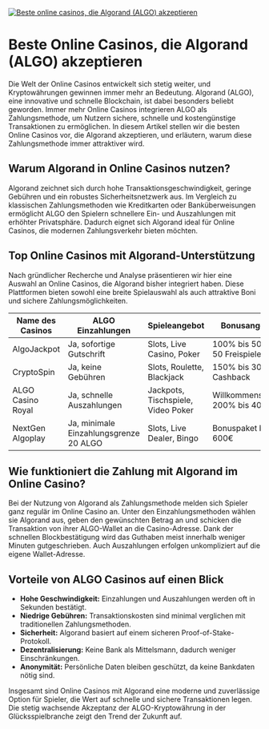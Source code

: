 [![Beste online casinos, die Algorand (ALGO) akzeptieren](https://123-caf.pages.dev/gitsignup.png)](https://vrmoo.ru/Bt82HjjY)

<h1>Beste Online Casinos, die Algorand (ALGO) akzeptieren</h1>  <p>Die Welt der Online Casinos entwickelt sich stetig weiter, und Kryptowährungen gewinnen immer mehr an Bedeutung. Algorand (ALGO), eine innovative und schnelle Blockchain, ist dabei besonders beliebt geworden. Immer mehr Online Casinos integrieren ALGO als Zahlungsmethode, um Nutzern sichere, schnelle und kostengünstige Transaktionen zu ermöglichen. In diesem Artikel stellen wir die besten Online Casinos vor, die Algorand akzeptieren, und erläutern, warum diese Zahlungsmethode immer attraktiver wird.</p>  <h2>Warum Algorand in Online Casinos nutzen?</h2> <p>Algorand zeichnet sich durch hohe Transaktionsgeschwindigkeit, geringe Gebühren und ein robustes Sicherheitsnetzwerk aus. Im Vergleich zu klassischen Zahlungsmethoden wie Kreditkarten oder Banküberweisungen ermöglicht ALGO den Spielern schnellere Ein- und Auszahlungen mit erhöhter Privatsphäre. Dadurch eignet sich Algorand ideal für Online Casinos, die modernen Zahlungsverkehr bieten möchten.</p>  <h2>Top Online Casinos mit Algorand-Unterstützung</h2> <p>Nach gründlicher Recherche und Analyse präsentieren wir hier eine Auswahl an Online Casinos, die Algorand bisher integriert haben. Diese Plattformen bieten sowohl eine breite Spielauswahl als auch attraktive Boni und sichere Zahlungsmöglichkeiten.</p>  <table>   <thead>     <tr>       <th>Name des Casinos</th>       <th>ALGO Einzahlungen</th>       <th>Spieleangebot</th>       <th>Bonusangebot</th>       <th>Kundensupport</th>     </tr>   </thead>   <tbody>     <tr>       <td>AlgoJackpot</td>       <td>Ja, sofortige Gutschrift</td>       <td>Slots, Live Casino, Poker</td>       <td>100% bis 500€ + 50 Freispiele</td>       <td>24/7 Live-Chat, Email</td>     </tr>     <tr>       <td>CryptoSpin</td>       <td>Ja, keine Gebühren</td>       <td>Slots, Roulette, Blackjack</td>       <td>150% bis 300€ + Cashback</td>       <td>Live-Chat, Telefon</td>     </tr>     <tr>       <td>ALGO Casino Royal</td>       <td>Ja, schnelle Auszahlungen</td>       <td>Jackpots, Tischspiele, Video Poker</td>       <td>Willkommensbonus 200% bis 400€</td>       <td>24/7 Support per Chat und Email</td>     </tr>     <tr>       <td>NextGen Algoplay</td>       <td>Ja, minimale Einzahlungsgrenze 20 ALGO</td>       <td>Slots, Live Dealer, Bingo</td>       <td>Bonuspaket bis 600€</td>       <td>Live-Chat, FAQ Bereich</td>     </tr>   </tbody> </table>  <h2>Wie funktioniert die Zahlung mit Algorand im Online Casino?</h2> <p>Bei der Nutzung von Algorand als Zahlungsmethode melden sich Spieler ganz regulär im Online Casino an. Unter den Einzahlungsmethoden wählen sie Algorand aus, geben den gewünschten Betrag an und schicken die Transaktion von ihrer ALGO-Wallet an die Casino-Adresse. Dank der schnellen Blockbestätigung wird das Guthaben meist innerhalb weniger Minuten gutgeschrieben. Auch Auszahlungen erfolgen unkompliziert auf die eigene Wallet-Adresse.</p>  <h2>Vorteile von ALGO Casinos auf einen Blick</h2> <ul>   <li><strong>Hohe Geschwindigkeit:</strong> Einzahlungen und Auszahlungen werden oft in Sekunden bestätigt.</li>   <li><strong>Niedrige Gebühren:</strong> Transaktionskosten sind minimal verglichen mit traditionellen Zahlungsmethoden.</li>   <li><strong>Sicherheit:</strong> Algorand basiert auf einem sicheren Proof-of-Stake-Protokoll.</li>   <li><strong>Dezentralisierung:</strong> Keine Bank als Mittelsmann, dadurch weniger Einschränkungen.</li>   <li><strong>Anonymität:</strong> Persönliche Daten bleiben geschützt, da keine Bankdaten nötig sind.</li> </ul>  <p>Insgesamt sind Online Casinos mit Algorand eine moderne und zuverlässige Option für Spieler, die Wert auf schnelle und sichere Transaktionen legen. Die stetig wachsende Akzeptanz der ALGO-Kryptowährung in der Glücksspielbranche zeigt den Trend der Zukunft auf.</p>
